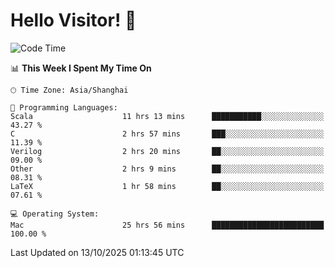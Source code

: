 # Hello Visitor! 👋

<!--START_SECTION:waka-->
![Code Time](http://img.shields.io/badge/Code%20Time-575%20hrs%2029%20mins-blue)

📊 **This Week I Spent My Time On** 

```text
🕑︎ Time Zone: Asia/Shanghai

💬 Programming Languages: 
Scala                    11 hrs 13 mins      ███████████░░░░░░░░░░░░░░   43.27 % 
C                        2 hrs 57 mins       ███░░░░░░░░░░░░░░░░░░░░░░   11.39 % 
Verilog                  2 hrs 20 mins       ██░░░░░░░░░░░░░░░░░░░░░░░   09.00 % 
Other                    2 hrs 9 mins        ██░░░░░░░░░░░░░░░░░░░░░░░   08.31 % 
LaTeX                    1 hr 58 mins        ██░░░░░░░░░░░░░░░░░░░░░░░   07.61 % 

💻 Operating System: 
Mac                      25 hrs 56 mins      █████████████████████████   100.00 % 
```


 Last Updated on 13/10/2025 01:13:45 UTC
<!--END_SECTION:waka-->
